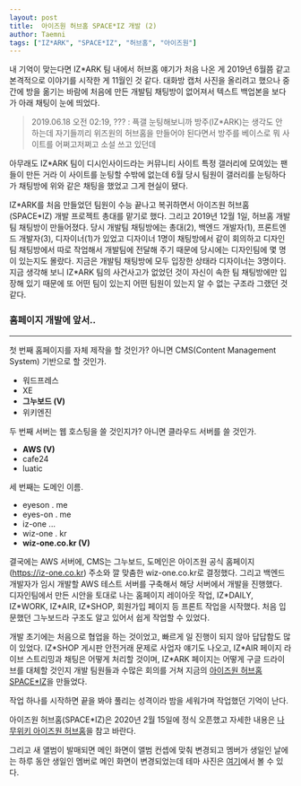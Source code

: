 ```yaml
---
layout: post
title:  아이즈원 허브홈 SPACE*IZ 개발 (2)
author: Taemni
tags: ["IZ*ARK", "SPACE*IZ", "허브홈", "아이즈원"]
---
```


내 기억이 맞는다면 IZ*ARK 팀 내에서 허브홈 얘기가 처음 나온 게 2019년 6월쯤 같고 본격적으로 이야기를 시작한 게 11월인 것 같다. 대화방 캡처 사진을 올리려고 했으나 중간에 방을 옮기는 바람에 처음에 만든 개발팀 채팅방이 없어져서 텍스트 백업본을 보다가 아래 채팅이 눈에 띄었다.

> 2019.06.18 오전 02:19, ??? : 픅갤 눈팅해보니까 방주(IZ\*ARK)는 생각도 안 하는데 자기들끼리 위즈원의 허브홈을 만들어야 된다면서 방주를 베이스로 뭐 사이트를 어쩌고저쩌고 소설 쓰고 있던데

아무래도 IZ\*ARK 팀이 디시인사이드라는 커뮤니티 사이트 특정 갤러리에 모여있는 팬들이 만든 거라 이 사이트를 눈팅할 수밖에 없는데 6월 당시 팀원이 갤러리를 눈팅하다가 채팅방에 위와 같은 채팅을 했었고 그게 현실이 됐다.

IZ\*ARK를 처음 만들었던 팀원이 수능 끝나고 복귀하면서 아이즈원 허브홈(SPACE\*IZ) 개발 프로젝트 총대를 맡기로 했다. 
그리고 2019년 12월 1일, 허브홈 개발팀 채팅방이 만들어졌다. 당시 개발팀 채팅방에는 총대(2), 백엔드 개발자(1), 프론트엔드 개발자(3), 디자이너(1)가 있었고 디자이너 1명이 채팅방에서 같이 회의하고 디자인팀 채팅방에서 따로 작업해서 개발팀에 전달해 주기 때문에 당시에는 디자인팀에 몇 명이 있는지도 몰랐다. 지금은 개발팀 채팅방에 모두 입장한 상태라 디자이너는 3명이다. 지금 생각해 보니 IZ\*ARK 팀의 사건사고가 없었던 것이 자신이 속한 팀 채팅방에만 입장해 있기 때문에 또 어떤 팀이 있는지 어떤 팀원이 있는지 알 수 없는 구조라 그랬던 것 같다.

### 홈페이지 개발에 앞서..
---
첫 번째 홈페이지를 자체 제작을 할 것인가? 아니면 CMS(Content Management System) 기반으로 할 것인가.
- 워드프레스
- XE
- **그누보드 (V)**
- 위키엔진

두 번째 서버는 웹 호스팅을 쓸 것인지가? 아니면 클라우드 서버를 쓸 것인가.
- **AWS (V)**
- cafe24
- luatic

세 번째는 도메인 이름.
- eyeson . me
- eyes-on . me
- iz-one ...
- wiz-one . kr
- **wiz-one.co.kr (V)**

 결국에는 AWS 서버에, CMS는 그누보드, 도메인은 아이즈원 공식 홈페이지(https://iz-one.co.kr) 주소와 깔 맞춤한 wiz-one.co.kr로 결정했다. 그리고 백엔드 개발자가 임시 개발할 AWS 테스트 서버를 구축해서 해당 서버에서 개발을 진행했다. 디자인팀에서 만든 시안을 토대로 나는 홈페이지 레이아웃 작업, IZ\*DAILY, IZ\*WORK, IZ\*AIR, IZ\*SHOP, 회원가입 페이지 등 프론트 작업을 시작했다. 처음 입문했던 그누보드라 구조도 알고 있어서 쉽게 작업할 수 있었다.

개발 초기에는 처음으로 협업을 하는 것이었고, 빠르게 일 진행이 되지 않아 답답함도 많이 있었다. IZ\*SHOP 게시판 안전거래 문제로 사업자 얘기도 나오고, IZ\*AIR 페이지 라이브 스트리밍과 채팅은 어떻게 처리할 것이며, IZ\*ARK 페이지는 어떻게 구글 드라이브를 대체할 것인지 개발 팀원들과 수많은 회의를 거쳐 지금의 [아이즈원 허브홈 SPACE*IZ](https://wiz-one.co.kr/)을 만들었다.

작업 하나를 시작하면 끝을 봐야 풀리는 성격이라 밤을 세워가며 작업했던 기억이 난다. 

아이즈원 허브홈(SPACE\*IZ)은 2020년 2월 15일에 정식 오픈했고 자세한 내용은 [나무위키 아이즈원 허브홈](https://namu.wiki/w/SPACE*IZ?from=%EC%95%84%EC%9D%B4%EC%A6%88%EC%9B%90%20%ED%97%88%EB%B8%8C%ED%99%88)을 참고 바란다.

그리고 새 앨범이 발매되면 메인 화면이 앨범 컨셉에 맞춰 변경되고 멤버가 생일인 날에는 하루 동안 생일인 멤버로 메인 화면이 변경되었는데 테마 사진은 [여기](https://iz-one.kr/work/)에서 볼 수 있다.